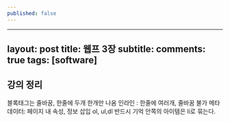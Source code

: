 ```yaml
---
published: false
---
```

---
layout: post
title: 웹프 3장 
subtitle: 
comments: true
tags: [software]
---

## 강의 정리

블록태그는 줄바꿈, 한줄에 두개 한개만 나옴
인라인 : 한줄에 여러개, 줄바꿈 불가
메타데이터: 페이지 내 속성, 정보 삽입
ol, ul,dl 반드시 기억 안쪽의 아이템은 li로 묶는다.
